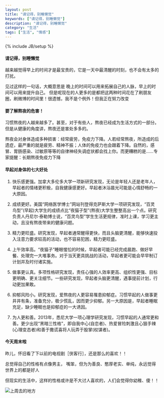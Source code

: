```yaml
---
layout: post
title: "请记得，别睡懒觉"
keywords: ["请记得，别睡懒觉"]
description: "请记得，别睡懒觉"
category: "生活"
tags: ["生活", "情感"]
---
```

{% include JB/setup %}

#### 请记得，别睡懒觉

越来越觉得早上的时间才是最宝贵的，它是一天中最清醒的时刻，也不会有太多的打扰。

见过这样的一句话，大概意思是 晚上的时间可以用来拓展自己的人脉，早上的时间可以用来提升自己。
但是呢现在的人更多的是都把这两种时间花在了刷朋友圈，刷微博的时间里！很遗憾，我不是个例外！但我正在努力改变


#### 要了解熬夜的危害！ 

习惯熬夜的人越来越多了。甚至，对于有些人，熬夜已经成为生活方式的一部分。但是从健康的角度讲，熬夜还是害处多多的。 

熬夜会对身体造成多种损害：经常疲劳，免疫力下降。人若经常熬夜，所造成的后遗症，最严重的就是疲劳、精神不振；人体的免疫力也会跟着下降。自然的，感冒、胃肠感染、过敏原等等的自律神经失调症状都会找上你。而更糟糕的是……专家提醒：长期熬夜免疫力下降


#### 早起对身体的七大好处

1. 快乐感更强。加拿大多伦多大学一项新研究发现，无论是年轻人还是老年人，早起者的情绪更积极，自我健康感更好。早起者沐浴晨光可能是心情舒畅的一大原因。

2. 成绩更好。美国“网络医学博士”网站刊登得克萨斯大学一项研究发现，“百灵鸟型”(早起)大学生的成绩点比“夜猫子型”(熬夜)大学生整整高出一个点。研究负责人丹尼尔·泰勒博士说，“百灵鸟型”学生生活更规律，准时上课，学习更主动，且没有熬夜带来的健康问题。

3. 精力更旺盛。研究发现，早起者通常醒得更快，而且头脑更清醒，能够快速投入注意力要求较高的活动，也不容易犯困，精力更旺盛。

4. 上午效率高。“夜猫子”睡眼惺忪的时候，早起者可能已经完成晨跑、做好早餐、处理完一大堆事务。对于当天更具挑战的活动，早起者更可能会早早制订计划并及时付诸实施。

5. 做事更认真。多项性格研究发现，责任心强的人效率更高、组织性更强、目标更明确、更关注细节。一些研究发现，早起者头脑更清醒，遇事提前计划，行动更加果敢。

6. 抑郁风险小。研究发现，爱熬夜的人更容易罹患抑郁症。习惯早起的人做事更井井有条，准备充分，极少慌乱，因而更少抑郁。另一大原因是，早起者睡眠充足，缺少睡眠也是抑郁症的一大诱因。

7. 为人更和善。2013年，悉尼大学一项心理学研究发现，习惯早起的人通常更和善。更少出现“黑暗三性格”，即自我中心(自恋者)、热爱冒险刺激且心狠手辣(心理变态者)和善于撒谎喜将人玩弄于股掌(权谋者)。


#### 今天周末啦

昨儿，怀旧看了下以前的电视剧［侠客行］，还是那么的喜欢！！

总觉得自己的性格有点像男主，
嘴笨，但为为善良、憨厚老实、单纯，永远觉得世界上的都是好人

但现实的生活中，这样的性格或许是不大讨人喜欢的，人们会觉得你幼稚、傻！！


![上周去的地方](https://img.alicdn.com/imgextra/i2/1819728314/TB2ZX74lVXXXXb9XXXXXXXXXXXX_!!1819728314.jpg)
